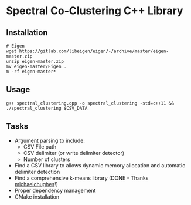 # Spectral Co-Clustering C++ Library

## Installation
```
# Eigen
wget https://gitlab.com/libeigen/eigen/-/archive/master/eigen-master.zip
unzip eigen-master.zip
mv eigen-master/Eigen .
m -rf eigen-master*
```

## Usage
```
g++ spectral_clustering.cpp -o spectral_clustering -std=c++11 && ./spectral_clustering $CSV_DATA
```

## Tasks
- Argument parsing to include:
    - CSV File path
    - CSV delimiter (or write delimiter detector)
    - Number of clusters
- Find a CSV library to allows dynamic memory allocation and automatic delimiter detection
- Find a comprehensive k-means library (DONE - Thanks [michaelchughes](https://github.com/michaelchughes)!)
- Proper dependency management
- CMake installation